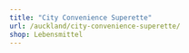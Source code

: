 ```yaml
---
title: "City Convenience Superette"
url: /auckland/city-convenience-superette/
shop: Lebensmittel
---
```

